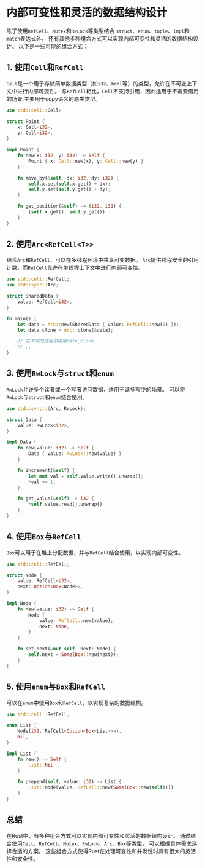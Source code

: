 # 内部可变性和灵活的数据结构设计

除了使用`RefCell`、`Mutex`和`RwLock`等类型结合
`struct`、`enum`、`tuple`、`impl`和`match`表达式外，
还有其他多种组合方式可以实现内部可变性和灵活的数据结构设计。
以下是一些可能的组合方式：

## 1. 使用`Cell`和`RefCell`

`Cell`是一个用于存储简单数据类型（如`i32`、`bool`等）的类型，允许在不可变上下文中进行内部可变性。
与`RefCell`相比，`Cell`不支持引用，因此适用于不需要借用的场景,主要用于copy语义的原生类型。

```rust
use std::cell::Cell;

struct Point {
    x: Cell<i32>,
    y: Cell<i32>,
}

impl Point {
    fn new(x: i32, y: i32) -> Self {
        Point { x: Cell::new(x), y: Cell::new(y) }
    }

    fn move_by(&self, dx: i32, dy: i32) {
        self.x.set(self.x.get() + dx);
        self.y.set(self.y.get() + dy);
    }

    fn get_position(&self) -> (i32, i32) {
        (self.x.get(), self.y.get())
    }
}
```

## 2. 使用`Arc<RefCell<T>>`

结合`Arc`和`RefCell`，可以在多线程环境中共享可变数据。
`Arc`提供线程安全的引用计数，而`RefCell`允许在单线程上下文中进行内部可变性。

```rust
use std::cell::RefCell;
use std::sync::Arc;

struct SharedData {
    value: RefCell<i32>,
}

fn main() {
    let data = Arc::new(SharedData { value: RefCell::new(0) });
    let data_clone = Arc::clone(&data);

    // 在不同的线程中使用data_clone
    // ...
}
```

## 3. 使用`RwLock`与`struct`和`enum`

`RwLock`允许多个读者或一个写者访问数据，适用于读多写少的场景。
可以将`RwLock`与`struct`和`enum`结合使用。

```rust
use std::sync::{Arc, RwLock};

struct Data {
    value: RwLock<i32>,
}

impl Data {
    fn new(value: i32) -> Self {
        Data { value: RwLock::new(value) }
    }

    fn increment(&self) {
        let mut val = self.value.write().unwrap();
        *val += 1;
    }

    fn get_value(&self) -> i32 {
        *self.value.read().unwrap()
    }
}
```

## 4. 使用`Box`与`RefCell`

`Box`可以用于在堆上分配数据，并与`RefCell`结合使用，以实现内部可变性。

```rust
use std::cell::RefCell;

struct Node {
    value: RefCell<i32>,
    next: Option<Box<Node>>,
}

impl Node {
    fn new(value: i32) -> Self {
        Node {
            value: RefCell::new(value),
            next: None,
        }
    }

    fn set_next(&mut self, next: Node) {
        self.next = Some(Box::new(next));
    }
}
```

## 5. 使用`enum`与`Box`和`RefCell`

可以在`enum`中使用`Box`和`RefCell`，以实现复杂的数据结构。

```rust
use std::cell::RefCell;

enum List {
    Node(i32, RefCell<Option<Box<List>>>),
    Nil,
}

impl List {
    fn new() -> Self {
        List::Nil
    }

    fn prepend(self, value: i32) -> List {
        List::Node(value, RefCell::new(Some(Box::new(self))))
    }
}
```

## 总结

在Rust中，有多种组合方式可以实现内部可变性和灵活的数据结构设计。
通过结合使用`Cell`、`RefCell`、`Mutex`、`RwLock`、`Arc`、`Box`等类型，
可以根据具体需求选择合适的方案。
这些组合方式使得Rust在处理可变性和并发性时具有很大的灵活性和安全性。
